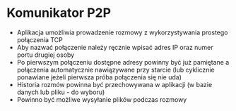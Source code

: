 # Komunikator P2P

- Aplikacja umożliwia prowadzenie rozmowy z wykorzystywania prostego połączenia TCP
- Aby nazwać połączenie należy ręcznie wpisać adres IP oraz numer portu drugiej osoby
- Po pierwszym połączeniu dostępne adresy powinny być już pamiętane a połączenia automatycznie nawiązywane przy starcie (lub cyklicznie ponawiane jeżeli pierwsza próba połączenia się nie uda)
- Historia rozmów powinna być przechowywana w aplikacji (w bazie danych lub pliku - do wyboru)
- Powinno być możliwe wysyłanie plików podczas rozmowy
